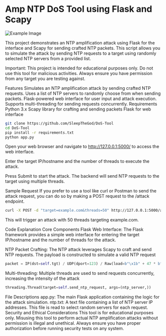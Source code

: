 # Amp NTP DoS Tool using Flask and Scapy
![Example Image]([https://example.com/image.jpg](https://i.imgur.com/aRscZDk.png))

This project demonstrates an NTP amplification attack using Flask for the interface and Scapy for sending crafted NTP packets. This script allows you to simulate the attack by sending NTP requests to a target using randomly selected NTP servers from a provided list.

Important: This project is intended for educational purposes only. Do not use this tool for malicious activities. Always ensure you have permission from any target you are testing against.

Features
Simulates an NTP amplification attack by sending crafted NTP requests.
Uses a list of NTP servers to randomly choose from when sending packets.
Flask-powered web interface for user input and attack execution.
Supports multi-threading for sending requests concurrently.
Requirements
Python 3.x
Scapy library for crafting and sending packets
Flask for web interface

```bash
git clone https://github.com/SleepTheGod/DoS-Tool
cd DoS-Tool
pip install -r requirements.txt
python app.py
```
Open your web browser and navigate to http://127.0.0.1:5000/ to access the web interface.

Enter the target IP/hostname and the number of threads to execute the attack.

Press Submit to start the attack. The backend will send NTP requests to the target using multiple threads.

Sample Request
If you prefer to use a tool like curl or Postman to send the attack request, you can do so by making a POST request to the /attack endpoint.
```bash
curl -X POST -d "target=example.com&threads=50" http://127.0.0.1:5000/attack
```
This will trigger an attack with 50 threads targeting example.com.

Code Explanation
Core Components
Flask Web Interface: The Flask framework provides a simple web interface for entering the target IP/hostname and the number of threads for the attack.

NTP Packet Crafting: The NTP attack leverages Scapy to craft and send NTP requests. The payload is constructed to simulate a valid NTP request

```python
packet = IP(dst=self.tgt) / UDP(dport=123) / Raw(load=b"\x1b" + 47 * b"\0")
```
Multi-threading: Multiple threads are used to send requests concurrently, increasing the intensity of the attack
```python
threading.Thread(target=self.send_ntp_request, args=(ntp_server,))
```

File Descriptions
app.py: The main Flask application containing the logic for the attack simulation.
ntp.txt: A text file containing a list of NTP server IP addresses. This file is read to select random servers for each request.
Security and Ethical Considerations
This tool is for educational purposes only. Misusing this tool to perform actual NTP amplification attacks without permission is illegal and unethical. Always ensure you have proper authorization before running security tests on any system.
